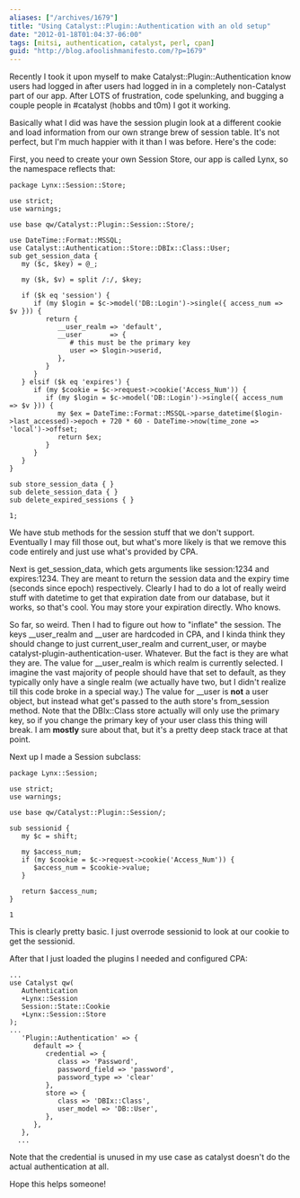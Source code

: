 ```yaml
---
aliases: ["/archives/1679"]
title: "Using Catalyst::Plugin::Authentication with an old setup"
date: "2012-01-18T01:04:37-06:00"
tags: [mitsi, authentication, catalyst, perl, cpan]
guid: "http://blog.afoolishmanifesto.com/?p=1679"
---
```

Recently I took it upon myself to make Catalyst::Plugin::Authentication know
users had logged in after users had logged in in a completely non-Catalyst part
of our app. After LOTS of frustration, code spelunking, and bugging a couple
people in #catalyst (hobbs and t0m) I got it working.

Basically what I did was have the session plugin look at a different cookie and
load information from our own strange brew of session table. It's not perfect,
but I'm much happier with it than I was before. Here's the code:

First, you need to create your own Session Store, our app is called Lynx, so the
namespace reflects that:

    package Lynx::Session::Store;

    use strict;
    use warnings;

    use base qw/Catalyst::Plugin::Session::Store/;

    use DateTime::Format::MSSQL;
    use Catalyst::Authentication::Store::DBIx::Class::User;
    sub get_session_data {
       my ($c, $key) = @_;

       my ($k, $v) = split /:/, $key;

       if ($k eq 'session') {
          if (my $login = $c->model('DB::Login')->single({ access_num => $v })) {
             return {
                __user_realm => 'default',
                __user       => {
                   # this must be the primary key
                   user => $login->userid,
                },
             }
          }
       } elsif ($k eq 'expires') {
          if (my $cookie = $c->request->cookie('Access_Num')) {
             if (my $login = $c->model('DB::Login')->single({ access_num => $v })) {
                my $ex = DateTime::Format::MSSQL->parse_datetime($login->last_accessed)->epoch + 720 * 60 - DateTime->now(time_zone => 'local')->offset;
                return $ex;
             }
          }
       }
    }

    sub store_session_data { }
    sub delete_session_data { }
    sub delete_expired_sessions { }

    1;

We have stub methods for the session stuff that we don't support. Eventually I
may fill those out, but what's more likely is that we remove this code entirely
and just use what's provided by CPA.

Next is get\_session\_data, which gets arguments like session:1234 and
expires:1234. They are meant to return the session data and the expiry time
(seconds since epoch) respectively. Clearly I had to do a lot of really weird
stuff with datetime to get that expiration date from our database, but it works,
so that's cool. You may store your expiration directly. Who knows.

So far, so weird. Then I had to figure out how to "inflate" the session. The
keys \_\_user\_realm and \_\_user are hardcoded in CPA, and I kinda think they
should change to just current\_user\_realm and current\_user, or maybe
catalyst-plugin-authentication-user. Whatever. But the fact is they are what
they are. The value for \_\_user\_realm is which realm is currently selected. I
imagine the vast majority of people should have that set to default, as they
typically only have a single realm (we actually have two, but I didn't realize
till this code broke in a special way.) The value for \_\_user is **not** a user
object, but instead what get's passed to the auth store's from\_session method.
Note that the DBIx::Class store actually will only use the primary key, so if
you change the primary key of your user class this thing will break. I am
**mostly** sure about that, but it's a pretty deep stack trace at that point.

Next up I made a Session subclass:

    package Lynx::Session;

    use strict;
    use warnings;

    use base qw/Catalyst::Plugin::Session/;

    sub sessionid {
       my $c = shift;

       my $access_num;
       if (my $cookie = $c->request->cookie('Access_Num')) {
          $access_num = $cookie->value;
       }

       return $access_num;
    }

    1

This is clearly pretty basic. I just overrode sessionid to look at our cookie to
get the sessionid.

After that I just loaded the plugins I needed and configured CPA:

    ...
    use Catalyst qw(
       Authentication
       +Lynx::Session
       Session::State::Cookie
       +Lynx::Session::Store
    );
    ...
       'Plugin::Authentication' => {
          default => {
             credential => {
                class => 'Password',
                password_field => 'password',
                password_type => 'clear'
             },
             store => {
                class => 'DBIx::Class',
                user_model => 'DB::User',
             },
          },
       },
      ...

Note that the credential is unused in my use case as catalyst doesn't do the
actual authentication at all.

Hope this helps someone!
